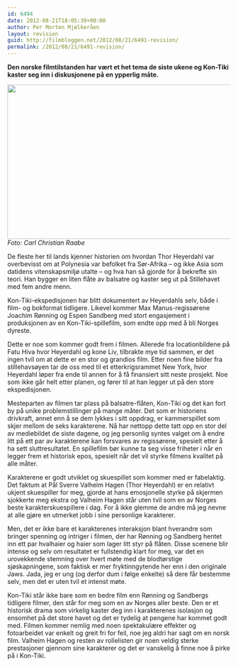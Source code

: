 ```yaml
---
id: 6494
date: 2012-08-21T18:05:39+00:00
author: Per Morten Mjølkeråen
layout: revision
guid: http://filmbloggen.net/2012/08/21/6491-revision/
permalink: /2012/08/21/6491-revision/
---
```

**Den norske filmtilstanden har vært et het tema de siste ukene og Kon-Tiki kaster seg inn i diskusjonene på en ypperlig måte.** 

<a href="http://filmbloggen.net/?attachment_id=6492" rel="attachment wp-att-6492"><img class="alignnone size-large wp-image-6492" src="http://filmbloggen.net/wp-content/uploads//2012/08/ahmxosc44-620x348.jpg" alt="" width="620" height="348" /></a>  
_Foto: Carl Christian Raabe_

De fleste her til lands kjenner historien om hvordan Thor Heyerdahl var overbevisst om at Polynesia var befolket fra Sør-Afrika – og ikke Asia som datidens vitenskapsmiljø utalte – og hva han så gjorde for å bekrefte sin teori. Han bygger en liten flåte av balsatre og kaster seg ut på Stillehavet med fem andre menn.

Kon-Tiki-ekspedisjonen har blitt dokumentert av Heyerdahls selv, både i film- og bokformat tidligere. Likevel kommer Max Manus-regissørene Joachim Rønning og Espen Sandberg med stort engasjement i produksjonen av en Kon-Tiki-spillefilm, som endte opp med å bli Norges dyreste.

Dette er noe som kommer godt frem i filmen. Allerede fra locationbildene på Fatu Hiva hvor Heyerdahl og kone Liv, tilbrakte mye tid sammen, er det ingen tvil om at dette er en stor og grandios film. Etter noen fine bilder fra stillehavsøyen tar de oss med til et etterkrigsrammet New York, hvor Heyerdahl løper fra ende til annen for å få finansiert sitt neste prosjekt. Noe som ikke går helt etter planen, og fører til at han legger ut på den store ekspedisjonen.

Mesteparten av filmen tar plass på balsatre-flåten, Kon-Tiki og det kan fort by på unike problemstillinger på mange måter. Det som er historiens drivkraft, annet enn å se dem lykkes i sitt oppdrag, er kammerspillet som skjer mellom de seks karakterene. Nå har nettopp dette tatt opp en stor del av mediebildet de siste dagene, og jeg personlig syntes valget om å endre litt på ett par av karakterene kan forsvares av regissørene, spesielt etter å ha sett sluttresultatet. En spillefilm bør kunne ta seg visse friheter i når en legger frem et historisk epos, spesielt når det vil styrke filmens kvalitet på alle måter.

Karakterene er godt utviklet og skuespillet som kommer med er fabelaktig. Det faktum at Pål Sverre Valheim Hagen (Thor Heyerdahl) er en relativt ukjent skuespiller for meg, gjorde at hans emosjonelle styrke på skjermen sjokkerte meg ekstra og Valheim Hagen står uten tvil som en av Norges beste karakterskuespillere i dag. For å ikke glemme de andre må jeg nevne at alle gjøre en utmerket jobb i sine personlige karakterer.

Men, det er ikke bare et karakterenes interaksjon blant hverandre som bringer spenning og intriger i filmen, der har Rønning og Sandberg hentet inn ett par hvalhaier og haier som lager litt styr på flåten. Disse scenene blir intense og selv om resultatet er fullstendig klart for meg, var det en urovekkende stemning over hvert møte med de blodtørstige sjøskapningene, som faktisk er mer fryktinngytende her enn i den originale Jaws. Jada, jeg er ung (og derfor dum i følge enkelte) så dere får bestemme selv, men det er uten tvil et intenst møte.

Kon-Tiki står ikke bare som en bedre film enn Rønning og Sandbergs tidligere filmer, den står for meg som en av Norges aller beste. Den er et historisk drama som virkelig kaster deg inn i karakterenes isolasjon og ensomhet på det store havet og det er tydelig at pengene har kommet godt med. Filmen kommer nemlig med noen spektakulære effekter og fotoarbeidet var enkelt og greit fri for feil, noe jeg aldri har sagt om en norsk film. Valheim Hagen og resten av rollelisten gir noen veldig sterke prestasjoner gjennom sine karakterer og det er vanskelig å finne noe å pirke på i Kon-Tiki.

<div class="video-shortcode">
</div>